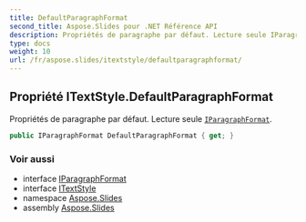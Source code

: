 ```yaml
---
title: DefaultParagraphFormat
second_title: Aspose.Slides pour .NET Référence API
description: Propriétés de paragraphe par défaut. Lecture seule IParagraphFormataspose.slides/iparagraphformat.
type: docs
weight: 10
url: /fr/aspose.slides/itextstyle/defaultparagraphformat/
---
```


## Propriété ITextStyle.DefaultParagraphFormat

Propriétés de paragraphe par défaut. Lecture seule [`IParagraphFormat`](../../iparagraphformat).

```csharp
public IParagraphFormat DefaultParagraphFormat { get; }
```

### Voir aussi

* interface [IParagraphFormat](../../iparagraphformat)
* interface [ITextStyle](../../itextstyle)
* namespace [Aspose.Slides](../../itextstyle)
* assembly [Aspose.Slides](../../../)

<!-- NE PAS ÉDITER : généré par xmldocmd pour Aspose.Slides.dll -->